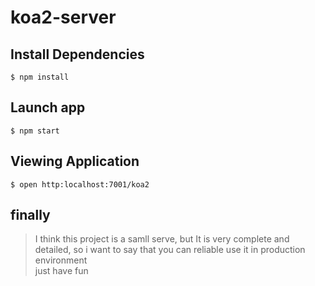 # koa2-server

## Install Dependencies

```
$ npm install
```

## Launch app

```
$ npm start
```

## Viewing Application

```
$ open http:localhost:7001/koa2
```
## finally

> I think this project is a samll serve, but It is very complete and detailed, so i want to say that you can reliable use it in production environment<br>
> just have fun


